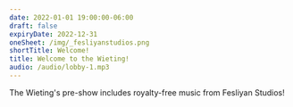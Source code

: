 ```yaml
---
date: 2022-01-01 19:00:00-06:00
draft: false
expiryDate: 2022-12-31
oneSheet: /img/_fesliyanstudios.png
shortTitle: Welcome!
title: Welcome to the Wieting!
audio: /audio/lobby-1.mp3
---
```


The Wieting's pre-show includes royalty-free music from Fesliyan Studios!
